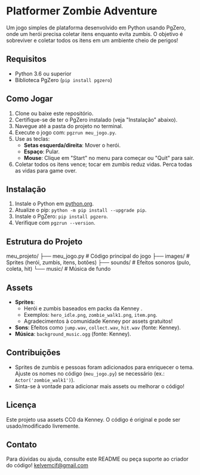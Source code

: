 # Platformer Zombie Adventure

Um jogo simples de plataforma desenvolvido em Python usando PgZero, onde um herói precisa coletar itens enquanto evita zumbis. O objetivo é sobreviver e coletar todos os itens em um ambiente cheio de perigos!

## Requisitos
- Python 3.6 ou superior
- Biblioteca PgZero (`pip install pgzero`)

## Como Jogar
1. Clone ou baixe este repositório.
2. Certifique-se de ter o PgZero instalado (veja "Instalação" abaixo).
3. Navegue até a pasta do projeto no terminal.
4. Execute o jogo com: `pgzrun meu_jogo.py`.
5. Use as teclas:
   - **Setas esquerda/direita**: Mover o herói.
   - **Espaço**: Pular.
   - **Mouse**: Clique em "Start" no menu para começar ou "Quit" para sair.
6. Coletar todos os itens vence; tocar em zumbis reduz vidas. Perca todas as vidas para game over.

## Instalação
1. Instale o Python em [python.org](https://www.python.org/downloads/).
2. Atualize o pip: `python -m pip install --upgrade pip`.
3. Instale o PgZero: `pip install pgzero`.
4. Verifique com `pgzrun --version`.

## Estrutura do Projeto
meu_projeto/
├── meu_jogo.py          # Código principal do jogo
├── images/              # Sprites (herói, zumbis, itens, botões)
├── sounds/              # Efeitos sonoros (pulo, coleta, hit)
└── music/               # Música de fundo


## Assets
- **Sprites**: 
  - Herói e zumbis baseados em packs da Kenney [](https://kenney.nl/assets).
  - Exemplos: `hero_idle.png`, `zombie_walk1.png`, `item.png`.
  - Agradecimentos à comunidade Kenney por assets gratuitos!
- **Sons**: Efeitos como `jump.wav`, `collect.wav`, `hit.wav` (fonte: Kenney).
- **Música**: `background_music.ogg` (fonte: Kenney).

## Contribuições
- Sprites de zumbis e pessoas foram adicionados para enriquecer o tema. Ajuste os nomes no código (`meu_jogo.py`) se necessário (ex.: `Actor('zombie_walk1')`).
- Sinta-se à vontade para adicionar mais assets ou melhorar o código!

## Licença
Este projeto usa assets CC0 da Kenney. O código é original e pode ser usado/modificado livremente.

## Contato
Para dúvidas ou ajuda, consulte este README ou peça suporte ao criador do código! kelvemcif@gmail.com
